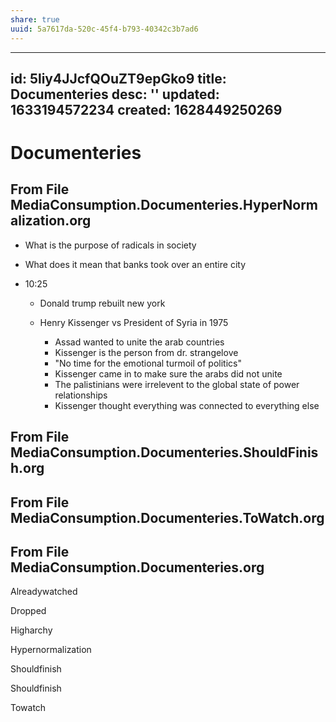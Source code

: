 ```yaml
---
share: true
uuid: 5a7617da-520c-45f4-b793-40342c3b7ad6
---
```

---
id: 5liy4JJcfQOuZT9epGko9
title: Documenteries
desc: ''
updated: 1633194572234
created: 1628449250269
---
# Documenteries

From File MediaConsumption.Documenteries.HyperNormalization.org
---------------------------------------------------------------

*   What is the purpose of radicals in society
    
*   What does it mean that banks took over an entire city
    
*   10:25
    
    *   Donald trump rebuilt new york
        
    *   Henry Kissenger vs President of Syria in 1975
        
        *   Assad wanted to unite the arab countries
        *   Kissenger is the person from dr. strangelove
        *   "No time for the emotional turmoil of politics"
        *   Kissenger came in to make sure the arabs did not unite
        *   The palistinians were irrelevent to the global state of power relationships
        *   Kissenger thought everything was connected to everything else
        

From File MediaConsumption.Documenteries.ShouldFinish.org
---------------------------------------------------------

From File MediaConsumption.Documenteries.ToWatch.org
----------------------------------------------------

From File MediaConsumption.Documenteries.org
--------------------------------------------

Alreadywatched

Dropped

Higharchy

Hypernormalization

Shouldfinish

Shouldfinish

Towatch
